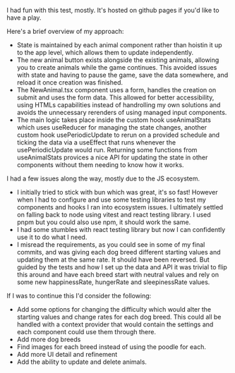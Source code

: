 I had fun with this test, mostly. It's hosted on github pages if you'd like to have a play.

Here's a brief overview of my approach:

- State is maintained by each animal component rather than hoistin it up to the app level, which allows them to update independently.
- The new animal button exists alongside the existing animals, allowing you to create animals while the game continues. This avoided issues with state and having to pause the game, save the data somewhere, and reload it once creation was finished.
- The NewAnimal.tsx component uses a form, handles the creation on submit and uses the form data. This allowed for better accessibility, using HTMLs capabilities instead of handrolling my own solutions and avoids the unnecessary rerenders of using managed input components.
- The main logic takes place inside the custom hook useAnimalStats which uses useReducer for managing the state changes, another custom hook usePeriodicUpdate to rerun on a provided schedule and ticking the data via a useEffect that runs whenever the usePeriodicUpdate would run. Returning some functions from useAnimalStats provices a nice API for updating the state in other components without them needing to know how it works.

I had a few issues along the way, mostly due to the JS ecosystem.

- I initially tried to stick with bun which was great, it's so fast! However when I had to configure and use some testing libraries to test my components and hooks I ran into ecosystem issues. I ultimately settled on falling back to node using vitest and react testing library. I used pnpm but you could also use npm, it should work the same.
- I had some stumbles with react testing library but now I can confidently use it to do what I need.
- I misread the requirements, as you could see in some of my final commits, and was giving each dog breed different starting values and updating them at the same rate. It should have been reversed. But guided by the tests and how I set up the data and API it was trivial to flip this around and have each breed start with neutral values and rely on some new happinessRate, hungerRate and sleepinessRate values.

If I was to continue this I'd consider the following:

- Add some options for changing the difficulty which would alter the starting values and change rates for each dog breed. This could all be handled with a context provider that would contain the settings and each component could use them through there.
- Add more dog breeds
- Find images for each breed instead of using the poodle for each.
- Add more UI detail and refinement
- Add the ability to update and delete animals.
